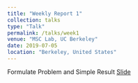 ```yaml
---
title: "Weekly Report 1"
collection: talks
type: "Talk"
permalink: /talks/week1
venue: "MSC Lab, UC Berkeley"
date: 2019-07-05
location: "Berkeley, United States"
---
```

Formulate Problem and Simple Result
[Slide](http://jiaxiaosong.github.io/files/week1_1_talk.pdf)